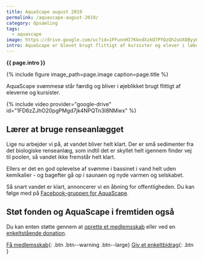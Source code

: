```yaml
---
title: AquaScape august 2019
permalink: /aquascape-august-2019/
category: Opsamling
tags:
  - aquascape
image: https://drive.google.com/uc?id=1FFunnHI7KkndXzkO7PYQzQh2uUX8ByyH
intro: AquaScape er blevet brugt flittigt af kursister og elever i løbet af sommeren. Vi venter stadig lidt på at kunne åbne for offentligheden.
---
```


**{{ page.intro }}**

{% include figure image_path=page.image caption=page.title %}

AquaScape svømmesø står færdig og bliver i øjeblikket brugt flittigt af eleverne og kursister.

{% include video provider="google-drive" id="1FD6zZJhO20pgPMgd7jk4NPQTn3I8NMwx" %}

## Lærer at bruge renseanlægget

Lige nu arbejder vi på, at vandet bliver helt klart. Der er små sedimenter fra det biologiske renseanlæg, som indtil det er skyllet helt igennem finder vej til poolen, så vandet ikke fremstår helt klart.

Ellers er det en god oplevelse af svømme i bassinet i vand helt uden kemikalier - og bagefter gå op i saunaen og nyde varmen og selskabet.

Så snart vandet er klart, annoncerer vi en åbning for offentligheden. Du kan følge med på [Facebook-gruppen for AquaScape](https://www.facebook.com/svommesovedvejleidraetsskoler/).

## Støt fonden og AquaScape i fremtiden også

Du kan enten støtte gennem at [oprette et medlemsskab](/medlem/) eller ved en [enkeltstående donation](/bidrag/).

[Få medlemsskab](/medlem/buy){: .btn .btn--warning .btn--large} [Giv et enkeltbidrag](/bidrag/buy){: .btn }
